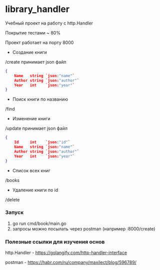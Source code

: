 # library_handler

Учебный проект на работу с http.Handler

Покрытие тестами ~ 80%

Проект работает на порту 8000


- Создание книги

/create принимает json файл
```json
{
	Name   string `json:"name"`
	Author string `json:"author"`
	Year   int    `json:"year"`
}
```
- Поиск книги по названию

/find

- Изменение книги

/update принимает json файл
```json
{
	Id     int    `json:"id"`
	Name   string `json:"name"`
	Author string `json:"author"`
	Year   int    `json:"year"`
}
```

- Список всех книг

/books

- Удаление книги по id

/delete

### Запуск 

1. go run cmd/book/main.go
2. запросы можно посылать через postman (например :8000/create)


### Полезные ссылки для изучения основ 

http.Handler - https://golangify.com/http-handler-interface

postman - https://habr.com/ru/company/maxilect/blog/596789/
